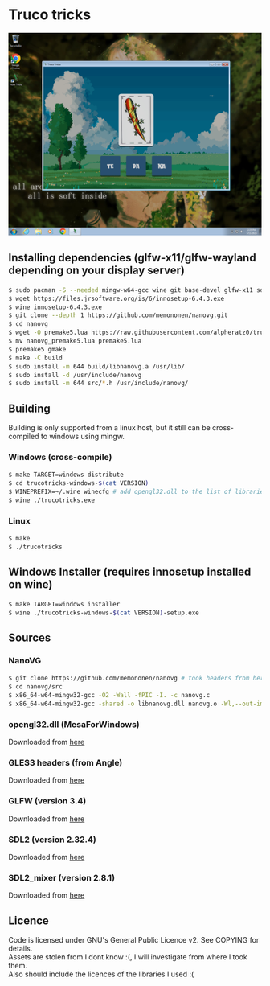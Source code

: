 # Truco tricks

![Truco tricks running on windows 7](./media/win7.png)

## Installing dependencies (glfw-x11/glfw-wayland depending on your display server)
```sh
$ sudo pacman -S --needed mingw-w64-gcc wine git base-devel glfw-x11 sdl2 sdl2_mixer premake5 wget sed make
$ wget https://files.jrsoftware.org/is/6/innosetup-6.4.3.exe
$ wine innosetup-6.4.3.exe
$ git clone --depth 1 https://github.com/memononen/nanovg.git
$ cd nanovg
$ wget -O premake5.lua https://raw.githubusercontent.com/alpheratz0/trucotricks/refs/heads/master/extra/nanovg_premake5.lua
$ mv nanovg_premake5.lua premake5.lua
$ premake5 gmake
$ make -C build
$ sudo install -m 644 build/libnanovg.a /usr/lib/
$ sudo install -d /usr/include/nanovg
$ sudo install -m 644 src/*.h /usr/include/nanovg/
```

## Building

Building is only supported from a linux host, but it still can be cross-compiled to windows using mingw.

### Windows (cross-compile)
```sh
$ make TARGET=windows distribute
$ cd trucotricks-windows-$(cat VERSION)
$ WINEPREFIX=~/.wine winecfg # add opengl32.dll to the list of libraries overrides
$ wine ./trucotricks.exe
```

### Linux
```sh
$ make
$ ./trucotricks
```

## Windows Installer (requires innosetup installed on wine)
```sh
$ make TARGET=windows installer
$ wine ./trucotricks-windows-$(cat VERSION)-setup.exe
```

## Sources

### NanoVG
```sh
$ git clone https://github.com/memononen/nanovg # took headers from here also
$ cd nanovg/src
$ x86_64-w64-mingw32-gcc -O2 -Wall -fPIC -I. -c nanovg.c
$ x86_64-w64-mingw32-gcc -shared -o libnanovg.dll nanovg.o -Wl,--out-implib,libnanovg.a -lopengl32 -lgdi32
```

### opengl32.dll (MesaForWindows)
Downloaded from [here](https://downloads.fdossena.com/geth.php?r=mesa64-latest)

### GLES3 headers (from Angle)
Downloaded from [here](https://chromium.googlesource.com/angle/angle.git)

### GLFW (version 3.4)
Downloaded from [here](https://github.com/glfw/glfw/releases/download/3.4/glfw-3.4.bin.WIN64.zip)

### SDL2 (version 2.32.4)
Downloaded from [here](https://github.com/libsdl-org/SDL/releases/download/release-2.32.4/SDL2-devel-2.32.4-mingw.tar.gz)

### SDL2_mixer (version 2.8.1)
Downloaded from [here](https://github.com/libsdl-org/SDL_mixer/releases/download/release-2.8.1/SDL2_mixer-devel-2.8.1-mingw.tar.gz)

## Licence
Code is licensed under GNU's General Public Licence v2. See COPYING for details.\
Assets are stolen from I dont know :(, I will investigate from where I took them.\
Also should include the licences of the libraries I used :(
